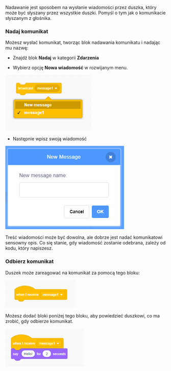 Nadawanie jest sposobem na wysłanie wiadomości przez duszka, który może być słyszany przez wszystkie duszki. Pomyśl o tym jak o komunikacie słyszanym z głośnika.

### Nadaj komunikat

Możesz wysłać komunikat, tworząc blok nadawania komunikatu i nadając mu nazwę:

+ Znajdź blok **Nadaj** w kategorii **Zdarzenia**

+ Wybierz opcję **Nowa wiadomość** w rozwijanym menu.

![rozwijana lista bloku komunikatu](images/broadcast-block.png)

+ Następnie wpisz swoją wiadomość

![Utwórz komunikat](images/new-broadcast.png)

Treść wiadomości może być dowolna, ale dobrze jest nadać komunikatowi sensowny opis. Co się stanie, gdy wiadomość zostanie odebrana, zależy od kodu, który napiszesz.

### Odbierz komunikat

Duszek może zareagować na komunikat za pomocą tego bloku:

![Odbierz komunikat](images/receive-a-broadcast.png)

Możesz dodać bloki poniżej tego bloku, aby powiedzieć duszkowi, co ma zrobić, gdy odbierze komunikat.

![Przykład odebrania komunikatu](images/receive-example.png)